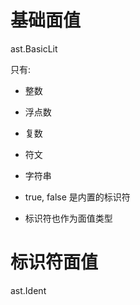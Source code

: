 # 基础面值

ast.BasicLit

只有:

- 整数
- 浮点数
- 复数
- 符文
- 字符串

- true, false 是内置的标识符
- 标识符也作为面值类型


# 标识符面值

ast.Ident
